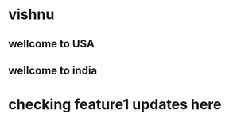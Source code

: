 <h1>vishnu</h1>
<h2>wellcome to USA</h2>
<h2>wellcome to india</h2>
 
 # checking feature1 updates here

 